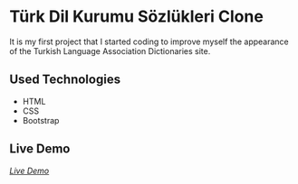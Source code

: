 # Türk Dil Kurumu Sözlükleri Clone 

It is my first project that I started coding to improve myself the appearance of the Turkish Language Association Dictionaries site.

## Used Technologies 

+ HTML
+ CSS
+ Bootstrap

## Live Demo

*[Live Demo](https://zehraikizler.github.io/sozluk.gov.tr-clone/)*
